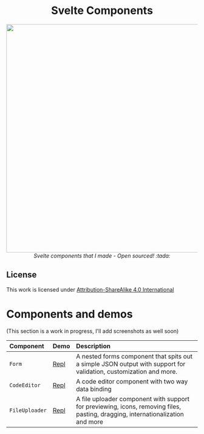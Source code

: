 <h1 align=center>Svelte Components</h1>
<div align="center"><img width="600" src="https://user-images.githubusercontent.com/61319150/168413122-60e24b82-8a9b-4dd6-bc60-b4e44f0d5427.png" align=center/></div>
<div align=center><i align=center>Svelte components that I made - Open sourced! :tada:</i></div>


## License

This work is licensed under [Attribution-ShareAlike 4.0 International](https://creativecommons.org/licenses/by-sa/4.0/)

# Components and demos

(This section is a work in progress, I'll add screenshots as well soon)

| Component | Demo     | Description                |
| :-------- | :------- | :------------------------- |
| `Form` | [Repl](https://is.gd/JiKrai) | A nested forms component that spits out a simple JSON output with support for validation, customization and more. |
| `CodeEditor` | [Repl](https://is.gd/EAAqYO) | A code editor component with two way data binding |
| `FileUploader` | [Repl](https://is.gd/B3X9EA) | A file uploader component with support for previewing, icons, removing files, pasting, dragging, internationalization and more |
